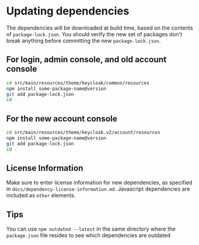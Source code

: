 # Updating dependencies

The dependencies will be downloaded at build time, based on the contents of `package-lock.json`. You should verify the new set of packages don't break anything before committing the new `package-lock.json`.

## For login, admin console, and old account console

```bash
cd src/main/resources/theme/keycloak/common/resources
npm install some-package-name@version
git add package-lock.json
cd -
```

## For the new account console

```bash
cd src/main/resources/theme/keycloak.v2/account/resources
npm install some-package-name@version
git add package-lock.json
cd -
```

## License Information

Make sure to enter license information for new dependencies, as specified in `docs/dependency-license-information.md`. Javascript dependencies are included as `other` elements.


## Tips

You can use `npm outdated --latest` in the same directory where the `package.json` file resides to see which dependencies are outdated 

